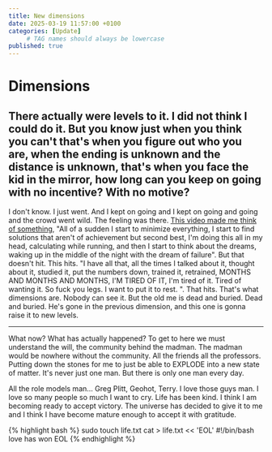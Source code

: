 ```yaml
---
title: New dimensions
date: 2025-03-19 11:57:00 +0100
categories: [Update]
     # TAG names should always be lowercase
published: true
---
```


# Dimensions

There actually were levels to it. I did not think I could do it. But you know just when you think you can't that's when you figure out who you are, when the ending is unknown and the distance is unknown, that's when you face the kid in the mirror, how long can you keep on going with no incentive? With no motive?
---
I don't know. I just went. And I kept on going and I kept on going and going and the crowd went wild. The feeling was there. [This video made me think of something](https://youtu.be/9dQR4pjPRAE?si=JF9HskUxIWe5E5pH&t=894), "All of a sudden I start to minimize everything, I start to find solutions that aren't of achievement but second best, I'm doing this all in my head, calculating while running, and then I start to think about the dreams, waking up in the middle of the night with the dream of failure". But that doesn't hit. This hits. "I have all that, all the times I talked about it, thought about it, studied it, put the numbers down, trained it, retrained, MONTHS AND MONTHS AND MONTHS, I'M TIRED OF IT, I'm tired of it. Tired of wanting it. So fuck you legs. I want to put it to rest. ". That hits. That's what dimensions are. Nobody can see it. But the old me is dead and buried. Dead and buried. He's gone in the previous dimension, and this one is gonna raise it to new levels.

---

What now? What has actually happened? To get to here we must understand the will, the community behind the madman. The madman would be nowhere without the community. All the friends all the professors. Putting down the stones for me to just be able to EXPLODE into a new state of matter. It's never just one man. But there is only one man every day.

All the role models man... Greg Plitt, Geohot, Terry. I love those guys man. I love so many people so much I want to cry. Life has been kind. I think I am becoming ready to accept victory. The universe has decided to give it to me and I think I have become mature enough to accept it with gratitude.

{% highlight bash %}
sudo touch life.txt
cat > life.txt << 'EOL'
#!/bin/bash
love has won
EOL
{% endhighlight %}

